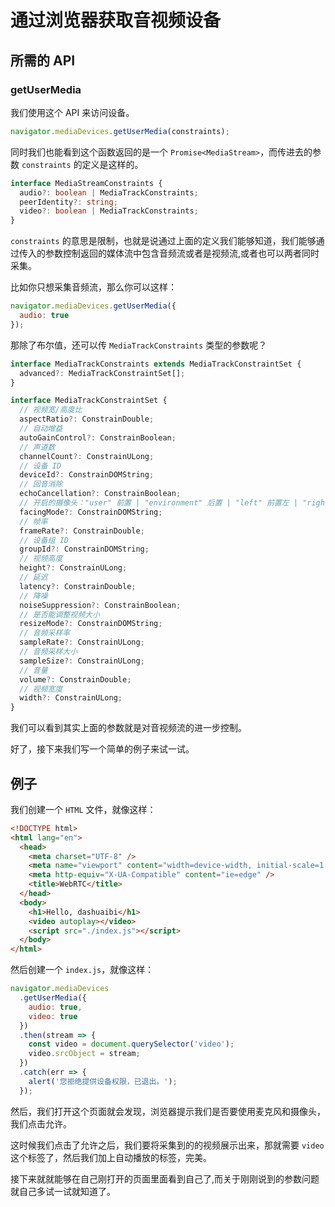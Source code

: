 # 通过浏览器获取音视频设备

## 所需的 API

### getUserMedia

我们使用这个 API 来访问设备。

```js
navigator.mediaDevices.getUserMedia(constraints);
```

同时我们也能看到这个函数返回的是一个 `Promise<MediaStream>`，而传进去的参数 `constraints` 的定义是这样的。

```ts
interface MediaStreamConstraints {
  audio?: boolean | MediaTrackConstraints;
  peerIdentity?: string;
  video?: boolean | MediaTrackConstraints;
}
```

`constraints` 的意思是限制，也就是说通过上面的定义我们能够知道，我们能够通过传入的参数控制返回的媒体流中包含音频流或者是视频流,或者也可以两者同时采集。

比如你只想采集音频流，那么你可以这样：

```js
navigator.mediaDevices.getUserMedia({
  audio: true
});
```

那除了布尔值，还可以传 `MediaTrackConstraints` 类型的参数呢？

```ts
interface MediaTrackConstraints extends MediaTrackConstraintSet {
  advanced?: MediaTrackConstraintSet[];
}

interface MediaTrackConstraintSet {
  // 视频宽/高度比
  aspectRatio?: ConstrainDouble;
  // 自动增益
  autoGainControl?: ConstrainBoolean;
  // 声道数
  channelCount?: ConstrainULong;
  // 设备 ID
  deviceId?: ConstrainDOMString;
  // 回音消除
  echoCancellation?: ConstrainBoolean;
  // 开启的摄像头："user" 前置 | "environment" 后置 | "left" 前置左 | "right" 前置右
  facingMode?: ConstrainDOMString;
  // 帧率
  frameRate?: ConstrainDouble;
  // 设备组 ID
  groupId?: ConstrainDOMString;
  // 视频高度
  height?: ConstrainULong;
  // 延迟
  latency?: ConstrainDouble;
  // 降噪
  noiseSuppression?: ConstrainBoolean;
  // 是否能调整视频大小
  resizeMode?: ConstrainDOMString;
  // 音频采样率
  sampleRate?: ConstrainULong;
  // 音频采样大小
  sampleSize?: ConstrainULong;
  // 音量
  volume?: ConstrainDouble;
  // 视频宽度
  width?: ConstrainULong;
}
```

我们可以看到其实上面的参数就是对音视频流的进一步控制。

好了，接下来我们写一个简单的例子来试一试。

## 例子

我们创建一个 `HTML` 文件，就像这样：

```html
<!DOCTYPE html>
<html lang="en">
  <head>
    <meta charset="UTF-8" />
    <meta name="viewport" content="width=device-width, initial-scale=1.0" />
    <meta http-equiv="X-UA-Compatible" content="ie=edge" />
    <title>WebRTC</title>
  </head>
  <body>
    <h1>Hello, dashuaibi</h1>
    <video autoplay></video>
    <script src="./index.js"></script>
  </body>
</html>
```

然后创建一个 `index.js`，就像这样：

```js
navigator.mediaDevices
  .getUserMedia({
    audio: true,
    video: true
  })
  .then(stream => {
    const video = document.querySelector('video');
    video.srcObject = stream;
  })
  .catch(err => {
    alert('您拒绝提供设备权限，已退出。');
  });
```

然后，我们打开这个页面就会发现，浏览器提示我们是否要使用麦克风和摄像头，我们点击允许。

这时候我们点击了允许之后，我们要将采集到的的视频展示出来，那就需要 `video` 这个标签了，然后我们加上自动播放的标签，完美。

接下来就就能够在自己刚打开的页面里面看到自己了,而关于刚刚说到的参数问题就自己多试一试就知道了。
